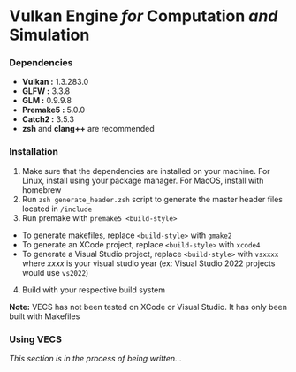 # **V**ulkan **E**ngine *for* **C**omputation *and* **S**imulation

### Dependencies

- **Vulkan :** 1.3.283.0
- **GLFW :** 3.3.8
- **GLM :** 0.9.9.8
- **Premake5 :** 5.0.0
- **Catch2 :** 3.5.3
- **zsh** and **clang++** are recommended

### Installation

1. Make sure that the dependencies are installed on your machine. For Linux, install using your package manager. For MacOS, install with homebrew
2. Run `zsh generate_header.zsh` script to generate the master header files located in `/include`
3. Run premake with `premake5 <build-style>`
  - To generate makefiles, replace `<build-style>` with `gmake2`
  - To generate an XCode project, replace `<build-style>` with `xcode4`
  - To generate a Visual Studio project, replace `<build-style>` with `vsxxxx` where *xxxx* is your visual studio year (ex: Visual Studio 2022 projects would use `vs2022`)
4. Build with your respective build system

**Note:** VECS has not been tested on XCode or Visual Studio. It has only been built with Makefiles

### Using VECS

*This section is in the process of being written...*